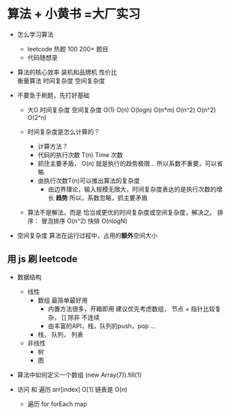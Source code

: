 # 算法 + 小黄书 =大厂实习

- 怎么学习算法
  - leetcode 热题 100     200+ 题目
  - 代码随想录

- 算法的核心效率
 装机和品牌机  性价比  
   衡量算法    时间复杂度 空间复杂度


- 不要急于刷题，先打好基础
  - 大O  时间复杂度  空间复杂度
  O(1)  O(n) O(logn) O(n*m) O(n^2) O(n^2) O(2^n)

  - 时间复杂度是怎么计算的？
    - 计算方法？
    - 代码的执行次数 T(n)  Time 次数 
    - 抓住主要矛盾， O(n) 就是执行的趋势极限... 
      所以系数不重要，可以省略
    - 由执行次数T(n)可以推出算法的复杂度
      - 由边界理论，输入规模无限大，时间复杂度表达的是执行次数的增长 **趋势**
        所以，系数忽略，抓主要矛盾

  - 算法不是解法，而是 恰当或更优的时间复杂度或空间复杂度，解决之。
    排序： 冒泡排序   O(n^2)
           快排     O(nlogN)
  

- 空间复杂度
  算法在运行过程中，占用的**额外**空间大小

## 用 js 刷 leetcode

- 数据结构
  - 线性
    - 数组 最简单最好用
      - 内置方法很多，开箱即用
        建议优先考虑数组， 节点 + 指针比较复杂， []
        除非 不连续 
      - 由丰富的API，栈，队列的push，pop ...
    - 栈， 队列， 列表
  - 非线性
    - 树
    - 图

- 算法中如何定义一个数组
  (new Array(7)).fill(1)

- 访问 和 遍历
  arr[index] O[1] 链表是 O(n)
  - 遍历
    for
    forEach
    map